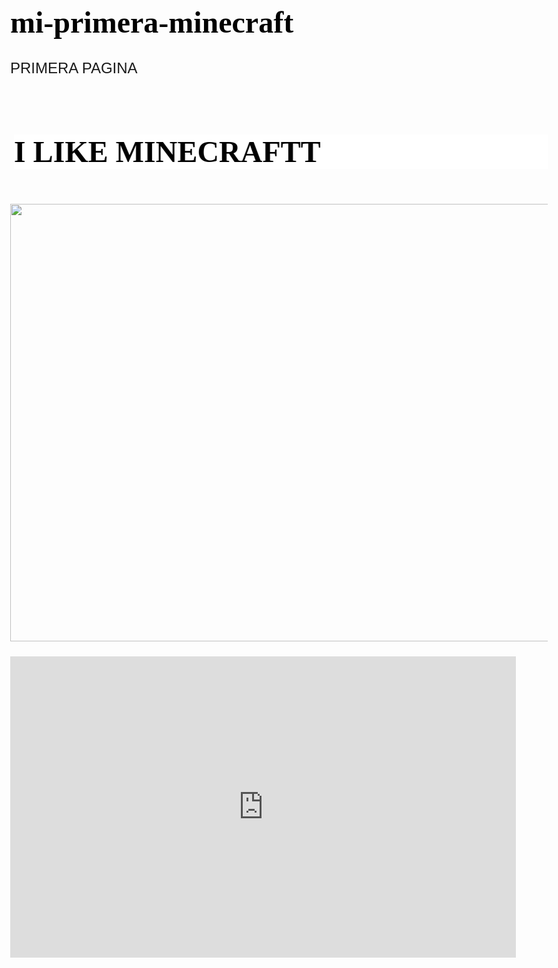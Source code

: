 # mi-primera-minecraft
PRIMERA PAGINA

<html>
<head>
<style>
  @import url('https://fonts.cdnfonts.com/css/minecraft-4');

  body {
  background-color: black;
}
body {
	background-color:r;
    }
    h1{
    	color: black;
        font-family:Minecraft;
    }
    .container {
  position: relative;
  width: 50%;
}

.image {
  display: block;
  width: 100%;
  height: auto;
}

.overlay {
  position: absolute;
  bottom: 100%;
  left: 0;
  right: 0;
  background-color:black;
  overflow: hidden;
  width: 53%;
  height: 0;
  transition: .5s ease;
}

.container:hover .overlay {
  bottom: 0;
  height: 100%;
}

.text {
  white-space: nowrap; 
  color: white;
  font-size: 20px;
  position: absolute;
  overflow: hidden;
  top: 50%;
  left: 50%;
  transform: translate(-50%, -50%);
  -ms-transform: translate(-50%, -50%);
}
body {
  font-size: 1.5em;
  font-family: Arial, Helvetica, sans-serif;
}
.section {
  position: relative;
  max-width: 920px;
  min-height: 75vh;
  padding: 40px;
  margin: auto;
  background-color: #48c9b0;
  color: #ffffff;
}

.section.bg-static {
  background-color: #85c1e9;
  background-image: url(https://www.svepstudios.se/_next/image?url=https%3A%2F%2Fimages.prismic.io%2Fsvep%2F47f88d05-c7a4-41d0-99ca-05ce87b63b5c_minecraft-dungeons-cinematic_1920x1080_work_06.jpg%3Fauto%3Dcompress%2Cformat&w=1920&q=90);
  background-size: cover;
  background-position: center;
}
.section .bg-move {
  position: absolute;
  top: 0;
  bottom: 0;
  right: auto;
  width: 100%;
  background-image: url(https://img.itch.zone/aW1hZ2UvMTMxMTU1Mi83NjMzMDQ3LmdpZg==/347x500m/LM4r3t.gif);
  background-size: cover;
  background-position: center;
}
.move-up-down {
position: relative;

animation-name: move;

animation-duration: 2s;

animation-direction: alternate;

animation-timing-function: ease-in-out;

animation-iteration-count: infinite;
}
@keyframes move {

from {top: 0px;}

to {top: 50px;}
}

</style>
<script>
</script>
<title>I LIKE MINECRAFT</title>

</head>
<marquee direction="right"
  behavior="alternate">
  <h1 style="background-color:white;">I LIKE MINECRAFTT</h1>
</marquee>

<img src="https://www.svepstudios.se/_next/image?url=https%3A%2F%2Fimages.prismic.io%2Fsvep%2F47f88d05-c7a4-41d0-99ca-05ce87b63b5c_minecraft-dungeons-cinematic_1920x1080_work_06.jpg%3Fauto%3Dcompress%2Cformat&w=1920&q=90" 
width="1000" height="700" class="move-up-down">
  <div style="width:99%;height:0;padding-bottom:56%;position:relative;"><iframe src="https://giphy.com/embed/2PWBLDJ2KtB1X6o9vY" width="95%" height="100%" style="position:absolute" frameBorder="0" class="giphy-embed" allowFullScreen></iframe></div>



</body>
</html> 